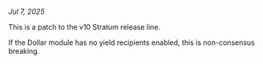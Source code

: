 *Jul 7, 2025*

This is a patch to the v10 Stratum release line.

If the Dollar module has no yield recipients enabled, this is non-consensus breaking.
